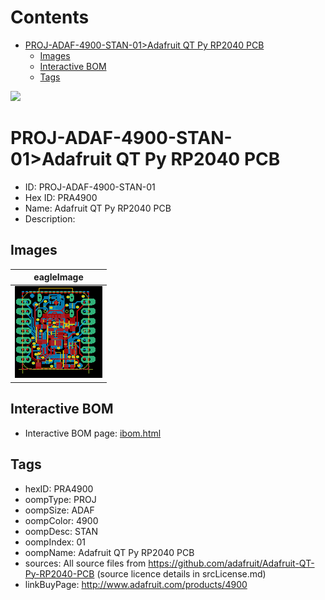



Contents
========

* [PROJ-ADAF-4900-STAN-01>Adafruit QT Py RP2040 PCB](#proj-adaf-4900-stan-01adafruit-qt-py-rp2040-pcb)
	* [Images](#images)
	* [Interactive BOM](#interactive-bom)
	* [Tags](#tags)
  
![][im]
# PROJ-ADAF-4900-STAN-01>Adafruit QT Py RP2040 PCB

- ID: PROJ-ADAF-4900-STAN-01
- Hex ID: PRA4900
- Name: Adafruit QT Py RP2040 PCB
- Description: 

## Images
  
  

|eagleImage|
| :---: |
|[![eagleImage](eagleImage_140.png)](eagleImage_600.png)|

## Interactive BOM

- Interactive BOM page: [ibom.html](kicad/bom/ibom.html)

## Tags

- hexID: PRA4900
- oompType: PROJ
- oompSize: ADAF
- oompColor: 4900
- oompDesc: STAN
- oompIndex: 01
- oompName: Adafruit QT Py RP2040 PCB
- sources: All source files from https://github.com/adafruit/Adafruit-QT-Py-RP2040-PCB (source licence details in srcLicense.md)
- linkBuyPage: http://www.adafruit.com/products/4900



[im]: eagleImage_450.png
